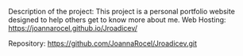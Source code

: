 Description of the project: This project is a personal portfolio website designed to help others get to know more about me.
Web Hosting: https://joannarocel.github.io/Jroadicev/

Repository: https://github.com/JoannaRocel/Jroadicev.git
